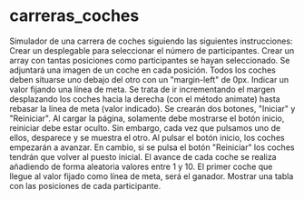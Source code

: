 # carreras_coches
Simulador de una carrera de coches siguiendo las siguientes instrucciones:
Crear un desplegable para seleccionar el número de participantes.
Crear un array con tantas posiciones como participantes se hayan seleccionado. Se adjuntará una imagen de un coche en cada posición.
Todos los coches deben situarse uno debajo del otro con un "margin-left" de 0px.
Indicar un valor fijando una línea de meta.
Se trata de ir incrementando el margen desplazando los coches hacia la derecha (con el método animate) hasta rebasar la línea de meta (valor indicado).
Se crearán dos botones, "Iniciar" y "Reiniciar". Al cargar la página, solamente debe mostrarse el botón inicio, reiniciar debe estar oculto. Sin embargo, cada vez que pulsamos uno de ellos, desparece y se muestra el otro.
Al pulsar el botón inicio, los coches empezarán a avanzar. En cambio, si se pulsa el botón "Reiniciar" los coches tendrán que volver al puesto inicial.
El avance de cada coche se realiza añadiendo de forma aleatoria valores entre 1 y 10.
El primer coche que llegue al valor fijado como línea de meta, será el ganador.
Mostrar una tabla con las posiciones de cada participante.
